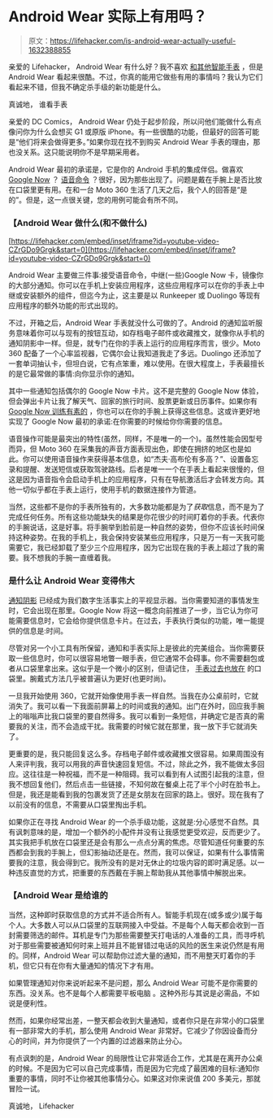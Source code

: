 # Android Wear 实际上有用吗？

> 原文：<https://lifehacker.com/is-android-wear-actually-useful-1632388855>

亲爱的 Lifehacker，
Android Wear 有什么好？我不喜欢 [和其他智能手表](http://lifehacker.com/what-can-i-do-with-a-smartwatch-and-should-i-get-one-513197351) ，但是 Android Wear 看起来很酷。不过，你真的能用它做些有用的事情吗？我认为它们看起来不错，但我不确定杀手级的新功能是什么。



真诚地，
谁看手表

亲爱的 DC Comics，
Android Wear 仍处于起步阶段，所以问他们能做什么有点像问你为什么会想买 G1 或原版 iPhone。有一些很酷的功能，但最好的回答可能是“他们将来会做得更多。”如果你现在找不到购买 Android Wear 手表的理由，那也没关系。这只能说明你不是早期采用者。

Android Wear 最初的承诺是，它是你的 Android 手机的集成伴侣。做喜欢 [Google Now](https://lifehacker.com/top-10-awesome-features-of-google-now-1577427243) ？ [语音命令](http://lifehacker.com/everything-you-didnt-know-you-could-do-with-google-voi-512727229) ？很好，因为那些出现了。问题是戴在手腕上是否比放在口袋里更有用。在和一台 Moto 360 生活了几天之后，我个人的回答是“是的”。但是，这一点很关键，您的用例可能会有所不同。

### 【Android Wear 做什么(和不做什么)

 [https://lifehacker.com/embed/inset/iframe?id=youtube-video-CZrGDo9Grgk&start=0](https://lifehacker.com/embed/inset/iframe?id=youtube-video-CZrGDo9Grgk&start=0) 

Android Wear 主要做三件事:接受语音命令，中继(一些)Google Now 卡，镜像你的大部分通知。你可以在手机上安装应用程序，这些应用程序可以在你的手表上中继或安装额外的组件，但迄今为止，这主要是以 Runkeeper 或 Duolingo 等现有应用程序的额外功能的形式出现的。

不过，开箱之后，Android Wear 手表就没什么可做的了。Android 的通知监听服务意味着你可以与现有的按钮互动，如存档电子邮件或收藏推文，就像你从手机的通知阴影中一样。但是，就专门在你的手表上运行的应用程序而言，很少。Moto 360 配备了一个心率监视器，它偶尔会让我知道我走了多远。Duolingo 还添加了一套单词抽认卡，但坦白说，它有点笨重，难以使用。在很大程度上，手表最擅长的是它最常做的事情:向你显示你的通知。

其中一些通知包括偶尔的 Google Now 卡片。这不是完整的 Google Now 体验，但会弹出卡片让我了解天气、回家的旅行时间、股票更新或日历事件。如果你有 [Google Now 训练有素的](https://lifehacker.com/how-to-train-google-now-to-give-you-better-suggestions-1466501425) ，你也可以在你的手腕上获得这些信息。这或许更好地实现了 Google Now 最初的承诺:在你需要的时候给你你需要的信息。

语音操作可能是最突出的特性(虽然，同样，不是唯一的一个)。虽然性能会因型号而异，但 Moto 360 在采集我的声音方面表现出色，即使在拥挤的地区也是如此。你可以使用语音操作来获得基本信息，如“杰夫·高布伦有多高？”、设置备忘录和提醒、发送短信或获取驾驶路线。后者是唯一一个在手表上看起来很慢的，但这是因为语音指令会启动手机上的应用程序，只有在导航激活后才会转发方向。其他一切似乎都在手表上运行，使用手机的数据连接作为管道。

当然，这些都不是你的手表所独有的，大多数功能都是为了*获取*信息，而不是为了完成任何任务。所有这些功能缺失的结果是你花很少的时间盯着你的手表。代表你的手腕说话，这是好事。将手腕举到脸前是一种自然的姿势，但你不应该长时间保持这种姿势。在我的手机上，我会保持安装某些应用程序，只是万一有一天我可能需要它，我已经卸载了至少三个应用程序，因为它出现在我的手表上超过了我的需要。我不想我的手腕一直缠着我。

### **是什么让 Android Wear 变得伟大**

[通知阴影](https://lifehacker.com/supercharge-your-notification-shade-with-these-android-476024342) 已经成为我们数字生活事实上的平视显示器。当你需要知道的事情发生时，它会出现在那里。Google Now 将这一概念向前推进了一步，当它认为你可能需要信息时，它会给你提供信息卡片。在过去，手表执行类似的功能，唯一能提供的信息是:时间。

尽管对另一个小工具有所保留，通知和手表实际上是彼此的完美组合。当你需要获取一些信息时，你可以很容易地瞥一眼手表，但它通常不会碍事。你不需要翻包或者从口袋里拿出来。这似乎是一个微小的区别，但请记住， [手表过去也放在](http://en.wikipedia.org/wiki/Pocket_watch) 的口袋里。腕戴式方法几乎被普遍认为更好(也更时尚)。

一旦我开始使用 360，它就开始像使用手表一样自然。当我在办公桌前时，它就消失了。我可以看一下我面前屏幕上的时间或我的通知。出门在外时，回应我手腕上的嗡嗡声比我口袋里的要自然得多。我可以看到一条短信，并确定它是否真的需要我的关注，而不会造成干扰。我需要的时候它就在那里，我一放下手它就消失了。

更重要的是，我只能回复这么多。存档电子邮件或收藏推文很容易。如果周围没有人来评判我，我可以用我的声音快速回复短信。不过，除此之外，我不能做太多回应。这往往是一种祝福，而不是一种阻碍。我可以看到有人试图引起我的注意，但我不想回复他们，然后点击一些链接，不知何故在餐桌上花了半个小时在脸书上。但是，我还是能看到我的包裹发货了还是女朋友在回家的路上。很好。现在我有了以前没有的信息，不需要从口袋里掏出手机。

如果你正在寻找 Android Wear 的一个杀手级功能，这就是:分心感觉不自然。具有讽刺意味的是，增加一个额外的小配件并没有让我感觉更受欢迎，反而更少了。其实我把手机放在口袋里还是会有那么一点点分离的焦虑。尽管知道任何重要的东西都会到我的手腕上，但幻影抽动还是在。然而，我可以保证，如果有什么事情需要我的注意，我会得到它。我所没有的是对无休止的垃圾内容的即时满足感。以一种违反直觉的方式，把重要的东西戴在手腕上帮助我从其他事情中解脱出来。

### 【Android Wear 是给谁的

当然，这种即时获取信息的方式并不适合所有人。智能手机现在(或多或少)属于每个人。大多数人可以从口袋里的互联网接入中受益。不是每个人每天都会收到一百封需要筛选的邮件。耳机是专门为那些需要整天打电话的人准备的工具，而寻呼机对于那些需要被通知何时来上班并且不能冒错过电话的风险的医生来说仍然是有用的。同样，Android Wear 可以帮助你过滤大量的通知，而不用整天盯着你的手机，但它只有在你有大量通知的情况下才有用。

如果管理通知对你来说听起来不是问题，那么 Android Wear 可能不是你需要的东西。没关系。也不是每个人都需要平板电脑 。这种外形与其说是必需品，不如说是便利性。

然而，如果你经常出差，一整天都会收到大量通知，或者你只是在非常小的口袋里有一部非常大的手机，那么使用 Android Wear 非常好。它减少了你因设备而分心的时间，并为你提供了一个内置的过滤器来防止分心。

有点讽刺的是，Android Wear 的局限性让它非常适合工作，尤其是在离开办公桌的时候。不是因为它可以自己完成事情，而是因为它完成了最困难的目标:通知你重要的事情，同时不让你被其他事情分心。如果这对你来说值 200 多美元，那就冒险一试。

真诚地，
Lifehacker